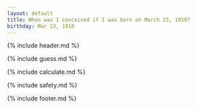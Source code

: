 ```yaml
---
layout: default
title: When was I conceived if I was born on March 23, 1910?
birthday: Mar 23, 1910
---
```


{% include header.md %}

{% include guess.md %}

{% include calculate.md %}

{% include safety.md %}

{% include footer.md %}



